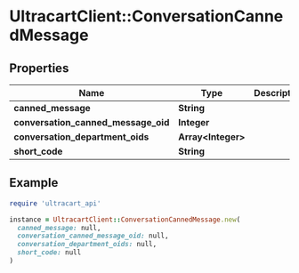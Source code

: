 # UltracartClient::ConversationCannedMessage

## Properties

| Name | Type | Description | Notes |
| ---- | ---- | ----------- | ----- |
| **canned_message** | **String** |  | [optional] |
| **conversation_canned_message_oid** | **Integer** |  | [optional] |
| **conversation_department_oids** | **Array&lt;Integer&gt;** |  | [optional] |
| **short_code** | **String** |  | [optional] |

## Example

```ruby
require 'ultracart_api'

instance = UltracartClient::ConversationCannedMessage.new(
  canned_message: null,
  conversation_canned_message_oid: null,
  conversation_department_oids: null,
  short_code: null
)
```

